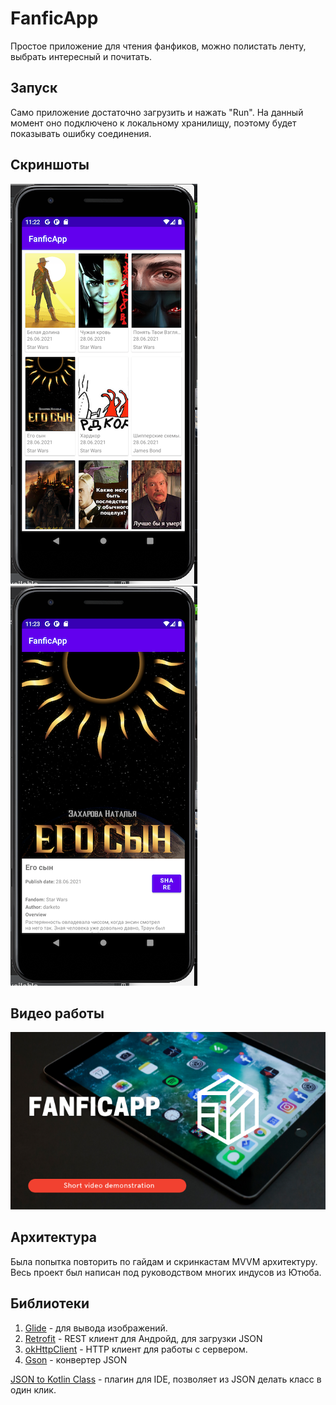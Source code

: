 # FanficApp

Простое приложение для чтения фанфиков, можно полистать ленту, выбрать интересный и почитать.

## Запуск

Само приложение достаточно загрузить и нажать "Run". На данный момент оно подключено к локальному хранилищу,
поэтому будет показывать ошибку соединения.

## Скриншоты

![alt text](https://github.com/PfcRico/FanficApp/blob/master/demo/scr1.png) 
![alt text](https://github.com/PfcRico/FanficApp/blob/master/demo/scr2.png) 

## Видео работы

[![Video demonstration](https://github.com/PfcRico/FanficApp/blob/master/demo/FanficApp-2.png)](https://youtu.be/xO-Wpf1XY5Q)

## Архитектура

Была попытка повторить по гайдам и скринкастам MVVM архитектуру. Весь проект был написан под руководством многих индусов из Ютюба.

## Библиотеки

1. [Glide](https://bumptech.github.io/glide/) - для вывода изображений. 
2. [Retrofit](https://square.github.io/retrofit/) - REST клиент для Андройд, для загрузки JSON
3. [okHttpClient](https://square.github.io/okhttp/4.x/okhttp/okhttp3/-ok-http-client/) - HTTP клиент для работы с сервером.
4. [Gson](https://sites.google.com/site/gson/gson-user-guide) - конвертер JSON

[JSON to Kotlin Class](https://plugins.jetbrains.com/plugin/9960-json-to-kotlin-class-jsontokotlinclass-) - плагин для IDE, позволяет из JSON делать класс в один клик.

   

